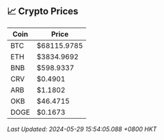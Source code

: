 ## 📈 Crypto Prices

| Coin | Price |
| ---- | ----- |
| BTC | $68115.9785 |
| ETH | $3834.9692 |
| BNB | $598.9337 |
| CRV | $0.4901 |
| ARB | $1.1802 |
| OKB | $46.4715 |
| DOGE | $0.1673 |

_Last Updated: 2024-05-29 15:54:05.088 +0800 HKT_